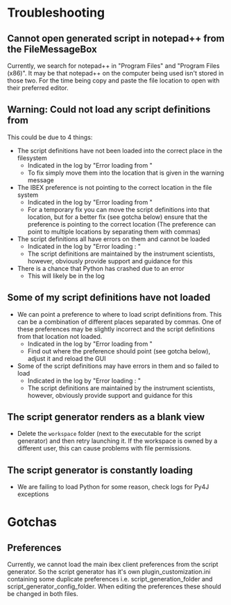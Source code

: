# Troubleshooting

## Cannot open generated script in notepad++ from the FileMessageBox

Currently, we search for notepad++ in "Program Files" and "Program Files (x86)". It may be that notepad++ on the computer being used isn't stored in those two. For the time being copy and paste the file location to open with their preferred editor. 

## Warning: Could not load any script definitions from <FileSystemLocation>

This could be due to 4 things:

- The script definitions have not been loaded into the correct place in the filesystem
   - Indicated in the log by "Error loading from <FileSystemLocation>"
   - To fix simply move them into the location that is given in the warning message
- The IBEX preference is not pointing to the correct location in the file system
   - Indicated in the log by "Error loading from <FileSystemLocation>"
   - For a temporary fix you can move the script definitions into that location, but for a better fix (see gotcha below) ensure that the preference is pointing to the correct location (The preference can point to multiple locations by separating them with commas)
- The script definitions all have errors on them and cannot be loaded
   - Indicated in the log by "Error loading <ScriptDefinitionName>: <error>"
   - The script definitions are maintained by the instrument scientists, however, obviously provide support and guidance for this
- There is a chance that Python has crashed due to an error
   - This will likely be in the log

## Some of my script definitions have not loaded

- We can point a preference to where to load script definitions from. This can be a combination of different places separated by commas. One of these preferences may be slightly incorrect and the script definitions from that location not loaded.
   - Indicated in the log by "Error loading from <FileSystemLocation>"
   - Find out where the preference should point (see gotcha below), adjust it and reload the GUI
- Some of the script definitions may have errors in them and so failed to load
   - Indicated in the log by "Error loading <ScriptDefinitionName>: <error>"
   - The script definitions are maintained by the instrument scientists, however, obviously provide support and guidance for this

## The script generator renders as a blank view

- Delete the `workspace` folder (next to the executable for the script generator) and then retry launching it. If the workspace is owned by a different user, this can cause problems with file permissions.

## The script generator is constantly loading

- We are failing to load Python for some reason, check logs for Py4J exceptions

# Gotchas

## Preferences

Currently, we cannot load the main ibex client preferences from the script generator. So the script generator has it's own plugin_customization.ini containing some duplicate preferences i.e. script_generation_folder and script_generator_config_folder. When editing the preferences these should be changed in both files.